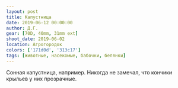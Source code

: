 ```yaml
---
layout: post
title: Капустница
date: 2019-06-12 00:00:00
author: Д.Г.
gear: [70D, 40mm, 31mm ext]
shoot_date: 2019-06-02
location: Агрогородок
colors: ['171d0d', '313c17']
tags: [животные, насекомые, бабочки, белянки]
---
```

Сонная капустница, например. Никогда не замечал, что кончики крыльев у них прозрачные.
